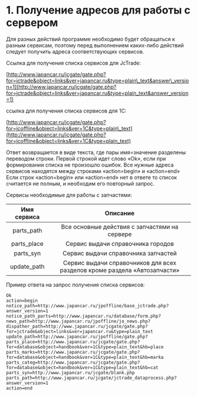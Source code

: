 # 1. Получение адресов для работы с сервером

Для разных действий программе необходимо будет обращаться к разным сервисам, поэтому перед выполнением каких-либо действий следует получить адреса соответствующих сервисов.

Ссылка для получения списка сервисов для JcTrade:

[http://www.japancar.ru/jcgate/gate.php?for=jctrade&object=links&ver=japancar.ru&type=plain\_text&answer\_version=1](http://www.japancar.ru/jcgate/gate.php?for=jctrade&object=links&ver=japancar.ru&type=plain_text&answer_version=1)

ссылка для получения списка сервисов для 1C:

[http://www.japancar.ru/jcgate/gate.php?for=jcoffline&object=links&ver=1C&type=plain\_text](http://www.japancar.ru/jcgate/gate.php?for=jcoffline&object=links&ver=1C&type=plain_text)

Ответ возвращается в виде текста, где пары имя=значение разделены переводом строки. Первой строкой идет слово «Ok», если при формировании списка не произошло ошибок. Все нужные адреса сервисов находятся между строками «action=begin» и «action=end»  
 Если строк «action=begin» или «action=end» нет в ответе то список считается не полным, и необходим его повторный запрос.

Сервисы необходимые для работы с запчастями:

| Имя сервиса | Описание |
| :---: | :---: |
| parts\_path | Все основные действия с запчастями на сервере |
| parts\_place | Сервис выдачи справочника городов |
| parts\_syn | Сервис выдачи справочника запчастей |
| update\_path | Сервис выдачи справочников для всех разделов кроме раздела «Автозапчасти» |

Пример ответа на запрос получения списка сервисов:

```
Ok
action=begin
notice_path=http://www.japancar.ru/jpoffline/base_jctrade.php?answer_version=1
notice_path_parts=http://www.japancar.ru/database/form.php?
news_path=http://www.japancar.ru/jpoffline/jo_news.php?
dispather_path=http://www.japancar.ru/jcgate/gate.php?for=jctrade&object=links&ver=japancar.ru&type=plain_text
update_path=http://www.japancar.ru/jpoffline/gate.php?
parts_place=http://www.japancar.ru/jcgate/gate.php?for=database&object=handbook&ver=1C&type=plain_text&hb=place
parts_marks=http://www.japancar.ru/jcgate/gate.php?for=database&object=handbook&ver=1C&type=plain_text&hb=marka
parts_categ=http://www.japancar.ru/jcgate/gate.php?for=database&object=handbook&ver=1C&type=plain_text&hb=cat
parts_syn=http://www.japancar.ru/jcgate/blank.php
parts_path=http://www.japancar.ru/jcgate/jctrade_dataprocess.php?answer_version=1
action=end
```



